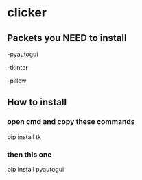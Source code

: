 # clicker

## Packets you NEED to install
-pyautogui

-tkinter

-pillow

## How to install
### open cmd and copy these commands
pip install tk
### then this one
pip install pyautogui
